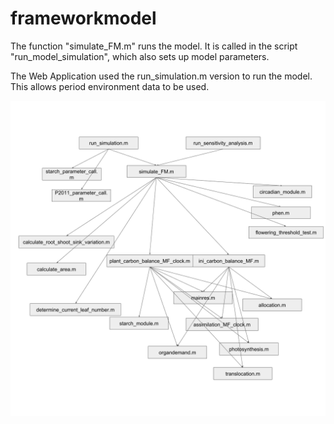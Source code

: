 # frameworkmodel

The function "simulate_FM.m" runs the model.
It is called in the script "run_model_simulation", which also sets up model parameters.

The Web Application used the run_simulation.m version to run the model. This allows
period environment data to be used.
 
 
 
![My image](img/framework_model_code_schematic.png)
